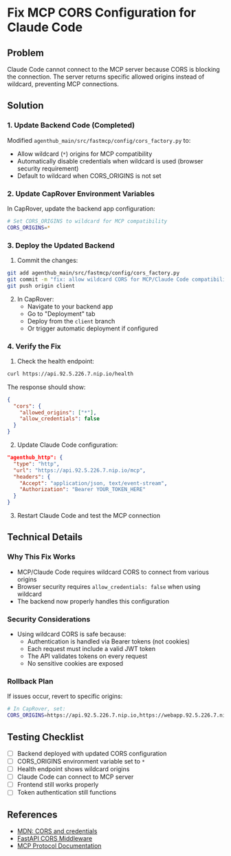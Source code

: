 # Fix MCP CORS Configuration for Claude Code

## Problem
Claude Code cannot connect to the MCP server because CORS is blocking the connection. The server returns specific allowed origins instead of wildcard, preventing MCP connections.

## Solution

### 1. Update Backend Code (Completed)
Modified `agenthub_main/src/fastmcp/config/cors_factory.py` to:
- Allow wildcard (`*`) origins for MCP compatibility
- Automatically disable credentials when wildcard is used (browser security requirement)
- Default to wildcard when CORS_ORIGINS is not set

### 2. Update CapRover Environment Variables

In CapRover, update the backend app configuration:

```bash
# Set CORS_ORIGINS to wildcard for MCP compatibility
CORS_ORIGINS=*
```

### 3. Deploy the Updated Backend

1. Commit the changes:
```bash
git add agenthub_main/src/fastmcp/config/cors_factory.py
git commit -m "fix: allow wildcard CORS for MCP/Claude Code compatibility"
git push origin client
```

2. In CapRover:
   - Navigate to your backend app
   - Go to "Deployment" tab
   - Deploy from the `client` branch
   - Or trigger automatic deployment if configured

### 4. Verify the Fix

1. Check the health endpoint:
```bash
curl https://api.92.5.226.7.nip.io/health
```

The response should show:
```json
{
  "cors": {
    "allowed_origins": ["*"],
    "allow_credentials": false
  }
}
```

2. Update Claude Code configuration:
```json
"agenthub_http": {
  "type": "http",
  "url": "https://api.92.5.226.7.nip.io/mcp",
  "headers": {
    "Accept": "application/json, text/event-stream",
    "Authorization": "Bearer YOUR_TOKEN_HERE"
  }
}
```

3. Restart Claude Code and test the MCP connection

## Technical Details

### Why This Fix Works
- MCP/Claude Code requires wildcard CORS to connect from various origins
- Browser security requires `allow_credentials: false` when using wildcard
- The backend now properly handles this configuration

### Security Considerations
- Using wildcard CORS is safe because:
  - Authentication is handled via Bearer tokens (not cookies)
  - Each request must include a valid JWT token
  - The API validates tokens on every request
  - No sensitive cookies are exposed

### Rollback Plan
If issues occur, revert to specific origins:
```bash
# In CapRover, set:
CORS_ORIGINS=https://api.92.5.226.7.nip.io,https://webapp.92.5.226.7.nip.io
```

## Testing Checklist
- [ ] Backend deployed with updated CORS configuration
- [ ] CORS_ORIGINS environment variable set to `*`
- [ ] Health endpoint shows wildcard origins
- [ ] Claude Code can connect to MCP server
- [ ] Frontend still works properly
- [ ] Token authentication still functions

## References
- [MDN: CORS and credentials](https://developer.mozilla.org/en-US/docs/Web/HTTP/CORS#requests_with_credentials)
- [FastAPI CORS Middleware](https://fastapi.tiangolo.com/tutorial/cors/)
- [MCP Protocol Documentation](https://modelcontextprotocol.io/)